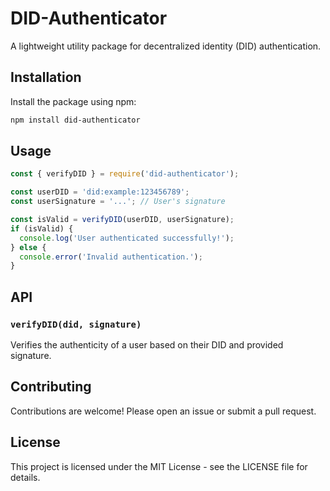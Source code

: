 # DID-Authenticator

A lightweight utility package for decentralized identity (DID) authentication.

## Installation

Install the package using npm:

```bash
npm install did-authenticator
```

## Usage

```javascript
const { verifyDID } = require('did-authenticator');

const userDID = 'did:example:123456789';
const userSignature = '...'; // User's signature

const isValid = verifyDID(userDID, userSignature);
if (isValid) {
  console.log('User authenticated successfully!');
} else {
  console.error('Invalid authentication.');
}
```

## API

### `verifyDID(did, signature)`

Verifies the authenticity of a user based on their DID and provided signature.

## Contributing

Contributions are welcome! Please open an issue or submit a pull request.

## License

This project is licensed under the MIT License - see the LICENSE file for details.
